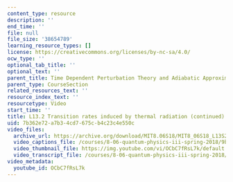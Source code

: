 ```yaml
---
content_type: resource
description: ''
end_time: ''
file: null
file_size: '38654789'
learning_resource_types: []
license: https://creativecommons.org/licenses/by-nc-sa/4.0/
ocw_type: ''
optional_tab_title: ''
optional_text: ''
parent_title: Time Dependent Perturbation Theory and Adiabatic Approximation
parent_type: CourseSection
related_resources_text: ''
resource_index_text: ''
resourcetype: Video
start_time: ''
title: L13.2 Transition rates induced by thermal radiation (continued)
uid: 7b362e72-a7b3-4cd7-675c-b4c23c4e550c
video_files:
  archive_url: https://archive.org/download/MIT8.06S18/MIT8_06S18_L13S2_300k.mp4
  video_captions_file: /courses/8-06-quantum-physics-iii-spring-2018/9b8e9412735150e9b330f69db9da1f01_OCbC7fRsL7k.vtt
  video_thumbnail_file: https://img.youtube.com/vi/OCbC7fRsL7k/default.jpg
  video_transcript_file: /courses/8-06-quantum-physics-iii-spring-2018/88fd71f7a5483b50d5aebfbe92877373_OCbC7fRsL7k.pdf
video_metadata:
  youtube_id: OCbC7fRsL7k
---
```

